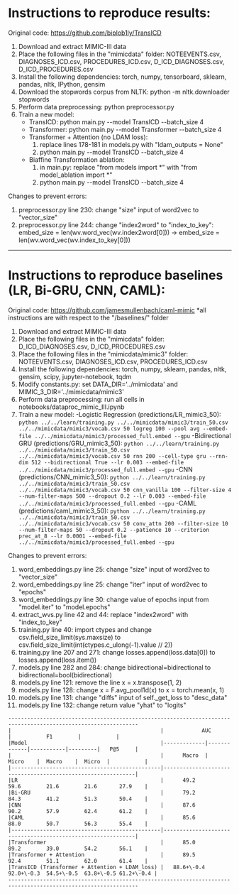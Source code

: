 

# Instructions to reproduce results:
Original code: https://github.com/biplob1ly/TransICD
1. Download and extract MIMIC-III data
2. Place the following files in the "mimicdata" folder: NOTEEVENTS.csv, DIAGNOSES_ICD.csv, PROCEDURES_ICD.csv, D_ICD_DIAGNOSES.csv, D_ICD_PROCEDURES.csv
3. Install the following dependencies: torch, numpy, tensorboard, sklearn, pandas, nltk, IPython, gensim
4. Download the stopwords corpus from NLTK: python -m nltk.downloader stopwords
5. Perform data preprocessing: python preprocessor.py
6. Train a new model: 
    - TransICD: python main.py --model TransICD --batch_size 4
    - Transformer: python main.py --model Transformer --batch_size 4
    - Transformer + Attention (no LDAM loss): 
       1. replace lines 178-181 in models.py with "ldam_outputs = None" 
       2. python main.py --model TransICD --batch_size 4
    - Biaffine Transformation ablation:
       1. in main.py: replace "from models import *" with "from model_ablation import *"
       2. python main.py --model TransICD --batch_size 4

Changes to prevent errors:
1. preprocessor.py line 230: change "size" input of word2vec to "vector_size"
2. preprocessor.py line 244: change "index2word" to "index_to_key": embed_size = len(wv.word_vec(wv.index2word[0])) -> embed_size = len(wv.word_vec(wv.index_to_key[0]))


--------------------------------------------------------------------------------
# Instructions to reproduce baselines (LR, Bi-GRU, CNN, CAML):
Original code: https://github.com/jamesmullenbach/caml-mimic
*all instructions are with respect to the "/baselines/" folder
1. Download and extract MIMIC-III data
2. Place the following files in the "mimicdata" folder: D_ICD_DIAGNOSES.csv, D_ICD_PROCEDURES.csv
3. Place the following files in the "mimicdata/mimic3" folder: NOTEEVENTS.csv, DIAGNOSES_ICD.csv, PROCEDURES_ICD.csv
4. Install the following dependencies: torch, numpy, sklearn, pandas, nltk, gensim, scipy, jupyter-notebook, tqdm
5. Modify constants.py: set DATA_DIR='../mimicdata' and MIMIC_3_DIR='../mimicdata/mimic3'
6. Perform data preprocessing: run all cells in notebooks/dataproc_mimic_III.ipynb
7. Train a new model:
-Logistic Regression (predictions/LR_mimic3_50): 
```python ../../learn/training.py ../../mimicdata/mimic3/train_50.csv ../../mimicdata/mimic3/vocab.csv 50 logreg 100 --pool avg --embed-file ../../mimicdata/mimic3/processed_full.embed --gpu```
-Bidirectional GRU (predictions/GRU_mimic3_50):
```python ../../learn/training.py ../../mimicdata/mimic3/train_50.csv ../../mimicdata/mimic3/vocab.csv 50 rnn 200 --cell-type gru --rnn-dim 512 --bidirectional True --lr 0.003 --embed-file ../../mimicdata/mimic3/processed_full.embed --gpu```
-CNN (predictions/CNN_mimic3_50):
```python ../../learn/training.py ../../mimicdata/mimic3/train_50.csv ../../mimicdata/mimic3/vocab.csv 50 cnn_vanilla 100 --filter-size 4 --num-filter-maps 500 --dropout 0.2 --lr 0.003 --embed-file ../../mimicdata/mimic3/processed_full.embed --gpu```
-CAML (predictions/caml_mimic3_50):
```python ../../learn/training.py ../../mimicdata/mimic3/train_50.csv ../../mimicdata/mimic3/vocab.csv 50 conv_attn 200 --filter-size 10 --num-filter-maps 50 --dropout 0.2 --patience 10 --criterion prec_at_8 --lr 0.0001 --embed-file ../../mimicdata/mimic3/processed_full.embed --gpu```

Changes to prevent errors:
1. word_embeddings.py line 25: change "size" input of word2vec to "vector_size"
2. word_embeddings.py line 25: change "iter" input of word2vec to "epochs"
3. word_embeddings.py line 30: change value of epochs input from "model.iter" to "model.epochs"
4. extract_wvs.py line 42 and 44: replace "index2word" with "index_to_key"
5. training.py line 40: import ctypes and change csv.field_size_limit(sys.maxsize) to csv.field_size_limit(int(ctypes.c_ulong(-1).value // 2))
6. training.py line 207 and 271: change losses.append(loss.data[0]) to losses.append(loss.item())
7. models.py line 282 and 284: change bidirectional=bidirectional to bidirectional=bool(bidirectional)
8. models.py line 121: remove the line x = x.transpose(1, 2)
9. models.py line 128: change x = F.avg_pool1d(x) to x = torch.mean(x, 1)
10. models.py line 131: change "diffs" input of self._get_loss to "desc_data"
11. models.py line 132: change return value "yhat" to "logits"


```
---------------------------------------------------------------------------------------------------------------
|                                               |            AUC            |           F1        |           |
|Model                                          |-------------|-------------|-----------|---------|   P@5     |
|                                               |      Macro  |    Micro    |  Macro    |  Micro  |           |
|-----------------------------------------------|-------------------------------------------------------------|
|LR                                             |      49.2        59.6        21.6        21.6       27.9    |
|Bi-GRU                                         |      79.2        84.3        41.2        51.3       50.4    |
|CNN                                            |      87.6        90.2        57.9        62.4       61.2    |
|CAML                                           |      85.6        88.0        50.7        56.3       55.4    |
|-----------------------------------------------|-------------------------------------------------------------|
|Transformer                                    |      85.0        89.2        39.0        54.2       56.1    |
|Transformer + Attention                        |      89.5        92.4        51.1        62.0       61.4    |
|TransICD (Transformer + Attention + LDAM_loss) |   88.6+\-0.4  92.0+\-0.3  54.5+\-0.5  63.8+\-0.5 61.2+\-0.4 |
---------------------------------------------------------------------------------------------------------------
```



